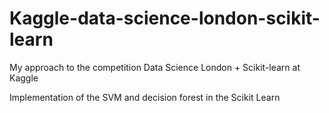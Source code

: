 Kaggle-data-science-london-scikit-learn
=======================================

My approach to the competition Data Science London + Scikit-learn at Kaggle

Implementation of the SVM and decision forest in the Scikit Learn

